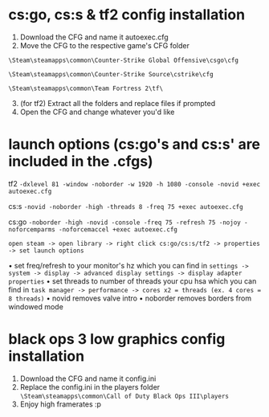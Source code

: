 # cs:go, cs:s & tf2 config installation 
1. Download the CFG and name it autoexec.cfg
2. Move the CFG to the respective game's CFG folder

``\Steam\steamapps\common\Counter-Strike Global Offensive\csgo\cfg``

``\Steam\steamapps\common\Counter-Strike Source\cstrike\cfg``

``\Steam\steamapps\common\Team Fortress 2\tf\``

3. (for tf2) Extract all the folders and replace files if prompted
4. Open the CFG and change whatever you'd like

# launch options (cs:go's and cs:s' are included in the .cfgs)

tf2 ``-dxlevel 81 -window -noborder -w 1920 -h 1080 -console -novid +exec autoexec.cfg``

cs:s ``-novid -noborder -high -threads 8 -freq 75 +exec autoexec.cfg``

cs:go ``-noborder -high -novid -console -freq 75 -refresh 75 -nojoy -noforcemparms -noforcemaccel +exec autoexec.cfg``

``open steam -> open library -> right click cs:go/cs:s/tf2 -> properties -> set launch options``

• set freq/refresh to your monitor's hz which you can find in ``settings -> system -> display -> advanced display settings -> display adapter properties``
• set threads to number of threads your cpu hsa which you can find in ``task manager -> performance -> cores x2 = threads (ex. 4 cores = 8 threads)``
• novid removes valve intro
• noborder removes borders from windowed mode

# black ops 3 low graphics config installation
1. Download the CFG and name it config.ini
2. Replace the config.ini in the players folder
``\Steam\steamapps\common\Call of Duty Black Ops III\players``
3. Enjoy high framerates :p
